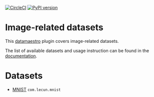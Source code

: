 [![CircleCI](https://circleci.com/gh/experimaestro/datamaestro_image.svg?style=svg)](https://circleci.com/gh/experimaestro/datamaestro) [![PyPI version](https://badge.fury.io/py/datamaestro-image.svg)](https://badge.fury.io/py/datamaestro-image)

# Image-related datasets

This [datamaestro](https://github.com/experimaestro/datamaestro) plugin covers image-related datasets.


The list of available datasets and usage instruction can be found in the [documentation](https://experimaestro.github.io/datamaestro_image/).

# Datasets

- [MNIST](http://yann.lecun.com/exdb/mnist/) `com.lecun.mnist`